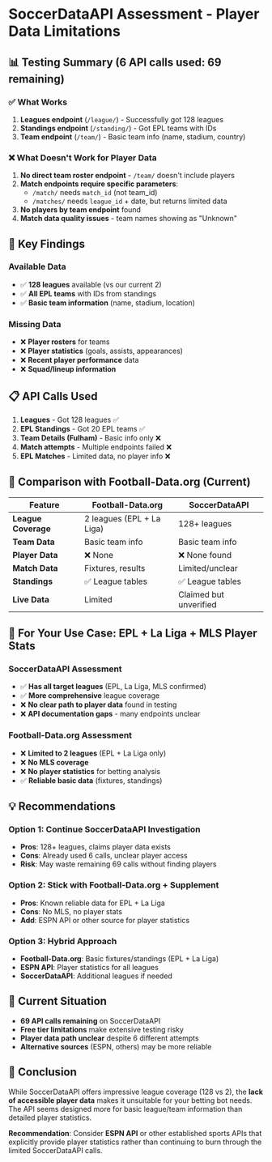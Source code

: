 # SoccerDataAPI Assessment - Player Data Limitations

## 📊 Testing Summary (6 API calls used: 69 remaining)

### ✅ **What Works**
1. **Leagues endpoint** (`/league/`) - Successfully got 128 leagues
2. **Standings endpoint** (`/standing/`) - Got EPL teams with IDs  
3. **Team endpoint** (`/team/`) - Basic team info (name, stadium, country)

### ❌ **What Doesn't Work for Player Data**
1. **No direct team roster endpoint** - `/team/` doesn't include players
2. **Match endpoints require specific parameters**:
   - `/match/` needs `match_id` (not team_id)
   - `/matches/` needs `league_id` + date, but returns limited data
3. **No players by team endpoint** found
4. **Match data quality issues** - team names showing as "Unknown"

## 🎯 **Key Findings**

### **Available Data**
- ✅ **128 leagues** available (vs our current 2)
- ✅ **All EPL teams** with IDs from standings
- ✅ **Basic team information** (name, stadium, location)

### **Missing Data**
- ❌ **Player rosters** for teams
- ❌ **Player statistics** (goals, assists, appearances)
- ❌ **Recent player performance** data
- ❌ **Squad/lineup information**

## 📋 **API Calls Used**
1. **Leagues** - Got 128 leagues ✅
2. **EPL Standings** - Got 20 EPL teams ✅ 
3. **Team Details (Fulham)** - Basic info only ❌
4. **Match attempts** - Multiple endpoints failed ❌
5. **EPL Matches** - Limited data, no player info ❌

## 🤔 **Comparison with Football-Data.org (Current)**

| Feature | Football-Data.org | SoccerDataAPI |
|---------|------------------|---------------|
| **League Coverage** | 2 leagues (EPL + La Liga) | 128+ leagues |
| **Team Data** | Basic team info | Basic team info |
| **Player Data** | ❌ None | ❌ None found |
| **Match Data** | Fixtures, results | Limited/unclear |
| **Standings** | ✅ League tables | ✅ League tables |
| **Live Data** | Limited | Claimed but unverified |

## 🎯 **For Your Use Case: EPL + La Liga + MLS Player Stats**

### **SoccerDataAPI Assessment**
- ✅ **Has all target leagues** (EPL, La Liga, MLS confirmed)
- ✅ **More comprehensive** league coverage
- ❌ **No clear path to player data** found in testing
- ❌ **API documentation gaps** - many endpoints unclear

### **Football-Data.org Assessment** 
- ❌ **Limited to 2 leagues** (EPL + La Liga only)
- ❌ **No MLS coverage**
- ❌ **No player statistics** for betting analysis
- ✅ **Reliable basic data** (fixtures, standings)

## 💡 **Recommendations**

### **Option 1: Continue SoccerDataAPI Investigation**
- **Pros**: 128+ leagues, claims player data exists
- **Cons**: Already used 6 calls, unclear player access
- **Risk**: May waste remaining 69 calls without finding players

### **Option 2: Stick with Football-Data.org + Supplement**
- **Pros**: Known reliable data for EPL + La Liga
- **Cons**: No MLS, no player stats
- **Add**: ESPN API or other source for player statistics

### **Option 3: Hybrid Approach**
- **Football-Data.org**: Basic fixtures/standings (EPL + La Liga)
- **ESPN API**: Player statistics for all leagues
- **SoccerDataAPI**: Additional leagues if needed

## 🚨 **Current Situation**
- **69 API calls remaining** on SoccerDataAPI
- **Free tier limitations** make extensive testing risky
- **Player data path unclear** despite 6 different attempts
- **Alternative sources** (ESPN, others) may be more reliable

## 📝 **Conclusion**
While SoccerDataAPI offers impressive league coverage (128 vs 2), the **lack of accessible player data** makes it unsuitable for your betting bot needs. The API seems designed more for basic league/team information than detailed player statistics.

**Recommendation**: Consider **ESPN API** or other established sports APIs that explicitly provide player statistics rather than continuing to burn through the limited SoccerDataAPI calls.